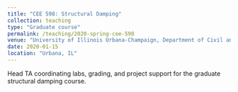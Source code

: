 ```yaml
---
title: "CEE 598: Structural Damping"
collection: teaching
type: "Graduate course"
permalink: /teaching/2020-spring-cee-598
venue: "University of Illinois Urbana-Champaign, Department of Civil and Environmental Engineering"
date: 2020-01-15
location: "Urbana, IL"
---
```


Head TA coordinating labs, grading, and project support for the graduate structural damping course.
